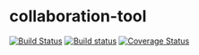 # collaboration-tool

[![Build Status](https://semaphoreci.com/api/v1/projects/c68deb72-05dc-4709-aad5-6c50fb92029b/543967/badge.svg)](https://semaphoreci.com/anbestephen/collaboration-tool)
[![Build status](https://ci.appveyor.com/api/projects/status/6wodf4ve9p2rbhga/branch/master?svg=true)](https://ci.appveyor.com/project/AmbasagerDebretsion/collaboration-tool/branch/master)
[![Coverage Status](https://coveralls.io/repos/anbestephen/collaboration-tool/badge.svg?branch=master&service=github)](https://coveralls.io/github/anbestephen/collaboration-tool?branch=master)
